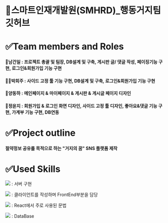# 🚀스마트인재개발원(SMHRD)_행동거지팀 깃허브
# ✅Team members and Roles
#### 👨남건일 : 프로젝트 총괄 및 팀장, DB설계 및 구축, 게시판 글/ 댓글 작성, 페이징기능 구현, 로그인&회원가입 기능 구현 
#### 👩‍🦰박희주 : 사이드 고정 툴 기능 구현, DB설계 및 구축, 로그인&회원가입 기능 구현
#### 🧑양동하 : 메인페이지 & 마이페이지 & 게시판 & 게시글 페이지 디자인
#### 👧정윤지 : 회원가입 & 로그인 화면 디자인, 사이드 고정 툴 디자인, 좋아요&댓글 기능 구현, 가계부 기능 구현, DB연동

# ✅Project outline
#### 절약정보 공유를 목적으로 하는 "거지의 꿈" SNS 플랫폼 제작


# ✅Used Skills

<img src="https://img.shields.io/badge/Node.js-339933?style=flat&logo=Node.js&logoColor=white"/> : 서버 구현

<img src="https://img.shields.io/badge/React-61DAFB?style=flat&logo=React&logoColor=white"/> : 클라이언트를 작성하며 FrontEnd부분을 담당

<img src="https://img.shields.io/badge/JavaScript-F7DF1E?style=flat&logo=JavaScript&logoColor=white"/> : React에서 주로 사용된 문법

<img src="https://img.shields.io/badge/Oracle-F80000?style=flat&logo=Oracle&logoColor=white"/> : DataBase





